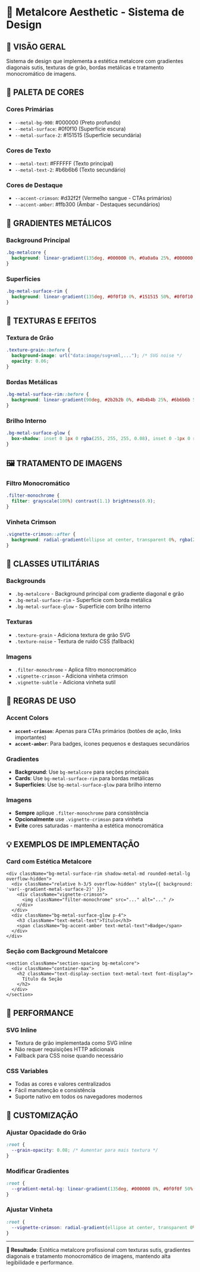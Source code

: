 # 🎸 Metalcore Aesthetic - Sistema de Design

## 🌟 **VISÃO GERAL**
Sistema de design que implementa a estética metalcore com gradientes diagonais sutis, texturas de grão, bordas metálicas e tratamento monocromático de imagens.

## 🎨 **PALETA DE CORES**

### **Cores Primárias**
- `--metal-bg-900`: #000000 (Preto profundo)
- `--metal-surface`: #0f0f10 (Superfície escura)
- `--metal-surface-2`: #151515 (Superfície secundária)

### **Cores de Texto**
- `--metal-text`: #FFFFFF (Texto principal)
- `--metal-text-2`: #b6b6b6 (Texto secundário)

### **Cores de Destaque**
- `--accent-crimson`: #d32f2f (Vermelho sangue - CTAs primários)
- `--accent-amber`: #ffb300 (Âmbar - Destaques secundários)

## 🌊 **GRADIENTES METÁLICOS**

### **Background Principal**
```css
.bg-metalcore {
  background: linear-gradient(135deg, #000000 0%, #0a0a0a 25%, #000000 50%, #0a0a0a 75%, #000000 100%);
}
```

### **Superfícies**
```css
.bg-metal-surface-rim {
  background: linear-gradient(135deg, #0f0f10 0%, #151515 50%, #0f0f10 100%);
}
```

## 🔧 **TEXTURAS E EFEITOS**

### **Textura de Grão**
```css
.texture-grain::before {
  background-image: url("data:image/svg+xml,..."); /* SVG noise */
  opacity: 0.06;
}
```

### **Bordas Metálicas**
```css
.bg-metal-surface-rim::before {
  background: linear-gradient(90deg, #2b2b2b 0%, #4b4b4b 25%, #6b6b6b 50%, #4b4b4b 75%, #2b2b2b 100%);
}
```

### **Brilho Interno**
```css
.bg-metal-surface-glow {
  box-shadow: inset 0 1px 0 rgba(255, 255, 255, 0.08), inset 0 -1px 0 rgba(0, 0, 0, 0.3);
}
```

## 🖼️ **TRATAMENTO DE IMAGENS**

### **Filtro Monocromático**
```css
.filter-monochrome {
  filter: grayscale(100%) contrast(1.1) brightness(0.9);
}
```

### **Vinheta Crimson**
```css
.vignette-crimson::after {
  background: radial-gradient(ellipse at center, transparent 0%, rgba(211, 47, 47, 0.1) 70%, rgba(211, 47, 47, 0.2) 100%);
}
```

## 📱 **CLASSES UTILITÁRIAS**

### **Backgrounds**
- `.bg-metalcore` - Background principal com gradiente diagonal e grão
- `.bg-metal-surface-rim` - Superfície com borda metálica
- `.bg-metal-surface-glow` - Superfície com brilho interno

### **Texturas**
- `.texture-grain` - Adiciona textura de grão SVG
- `.texture-noise` - Textura de ruído CSS (fallback)

### **Imagens**
- `.filter-monochrome` - Aplica filtro monocromático
- `.vignette-crimson` - Adiciona vinheta crimson
- `.vignette-subtle` - Adiciona vinheta sutil

## 🎯 **REGRAS DE USO**

### **Accent Colors**
- **`accent-crimson`**: Apenas para CTAs primários (botões de ação, links importantes)
- **`accent-amber`**: Para badges, ícones pequenos e destaques secundários

### **Gradientes**
- **Background**: Use `bg-metalcore` para seções principais
- **Cards**: Use `bg-metal-surface-rim` para bordas metálicas
- **Superfícies**: Use `bg-metal-surface-glow` para brilho interno

### **Imagens**
- **Sempre** aplique `.filter-monochrome` para consistência
- **Opcionalmente** use `.vignette-crimson` para vinheta
- **Evite** cores saturadas - mantenha a estética monocromática

## 💡 **EXEMPLOS DE IMPLEMENTAÇÃO**

### **Card com Estética Metalcore**
```tsx
<div className="bg-metal-surface-rim shadow-metal-md rounded-metal-lg overflow-hidden">
  <div className="relative h-3/5 overflow-hidden" style={{ background: 'var(--gradient-metal-surface-2)' }}>
    <div className="vignette-crimson">
      <img className="filter-monochrome" src="..." alt="..." />
    </div>
  </div>
  <div className="bg-metal-surface-glow p-4">
    <h3 className="text-metal-text">Título</h3>
    <span className="bg-accent-amber text-metal-text">Badge</span>
  </div>
</div>
```

### **Seção com Background Metalcore**
```tsx
<section className="section-spacing bg-metalcore">
  <div className="container-max">
    <h2 className="text-display-section text-metal-text font-display">
      Título da Seção
    </h2>
  </div>
</section>
```

## 🚀 **PERFORMANCE**

### **SVG Inline**
- Textura de grão implementada como SVG inline
- Não requer requisições HTTP adicionais
- Fallback para CSS noise quando necessário

### **CSS Variables**
- Todas as cores e valores centralizados
- Fácil manutenção e consistência
- Suporte nativo em todos os navegadores modernos

## 🎨 **CUSTOMIZAÇÃO**

### **Ajustar Opacidade do Grão**
```css
:root {
  --grain-opacity: 0.08; /* Aumentar para mais textura */
}
```

### **Modificar Gradientes**
```css
:root {
  --gradient-metal-bg: linear-gradient(135deg, #000000 0%, #0f0f0f 50%, #000000 100%);
}
```

### **Ajustar Vinheta**
```css
:root {
  --vignette-crimson: radial-gradient(ellipse at center, transparent 0%, rgba(211, 47, 47, 0.15) 70%, rgba(211, 47, 47, 0.25) 100%);
}
```

---

**🎸 Resultado**: Estética metalcore profissional com texturas sutis, gradientes diagonais e tratamento monocromático de imagens, mantendo alta legibilidade e performance.
